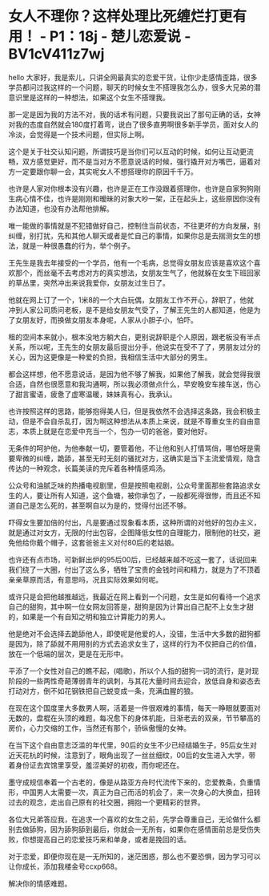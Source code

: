 # 女人不理你？这样处理比死缠烂打更有用！ - P1：18j - 楚儿恋爱说 - BV1cV411z7wj

hello 大家好，我是索儿，只讲全网最真实的恋爱干货，让你少走感情歪路，很多学员都问过我这样的一个问题，聊天的时候女生不搭理我怎么办，很多大兄弟的潜意识里是这样的一种想法，如果这个女生不搭理我。

那一定是因为我的方法不对，我的话术有问题，只要我说出了那句正确的话，女神对我的态度自然就会180度打着弯，说白了很多直男啊很多新手学员，面对女人的冷淡，会觉得是一个技术问题，但实际上啊。

这个是关于社交认知问题，所谓技巧是当你们可以互动的时候，如何让互动更流畅，双方感觉更好，而不是当对方不愿意说话的时候，强行撬开对方嘴巴，逼着对方一定要跟你聊一会，其实呢女人不想搭理你的原因千千万。

也许是人家对你根本没有兴趣，也许是正在工作没跟着搭理你，也许是自家狗狗刚生病心情不佳，也许是刚刚和暧昧的对象大吵一架，正在起头上，这些原因你没有办法知道，也没有办法帮他排解。

唯一能做的事情就是不犯错做好自己，控制住当前状态，不往更坏的方向发展，别纠缠，别打扰，先和其他人聊天或者是忙自己的事情，如果你总是去揣测女生的想法，就是一种很愚蠢的行为，举个例子。

王先生是我去年接受的一个学员，他有一个毛病，总觉得女朋友应该是喜欢这个喜欢那个，而丝毫不去考虑对方的真实想法，女朋友生气了，他就躲在女生下班回家的草丛里，突然冲出来说我爱你，女朋友过生日了。

他就在网上订了一个，1米8的一个大白玩偶，女朋友工作不开心，辞职了，他就冲到人家公司质问老板，是不是给女朋友气受了，了解王先生的人都知道，他是为了女朋友好，而换做女朋友本身呢，人家从小胆子小，怕吓。

租的空间本来就小，根本没地方躺大白，更别说辞职是个人原因，跟老板没有半点关系，所以呢，王先生的女朋友最后提出分手，他说实在受不了了，男朋友过分的关心，因为这更像是一种爱的负担，我相信生活中大部分的男生。

都会这样想，他不愿意说话，是因为他不够了解我，如果他了解我，就会觉得我很合适，自然也很愿意和我沟通啊，所以我必须做点什么，早安晚安车接车送，伤心了甜言蜜语，疲惫了虚寒温暖，妹妹真有心，我承认。

也许按照这样的思路，能够抱得美人归，但是我依然不会选择这条路，我会积极主动，但是不会自杀乱打，因为啊这种想法从本质上来说，就是不尊重女生的自由意志，本质上就是在恋爱中充当一个，包办一切的爸爸，要对他好。

无条件的呵护他，为他奉献一切，要管着他，不让他和别人打情骂俏，哪怕呀是需要卑微的纠缠，跪舔，甚至无时无刻的骚扰对方，这确实是当下主流爱情观，隐含传达的一种观念，长篇美读的充斥着各种情感鸡汤。

公众号和油腻乏味的热播电视剧里，但是按照电视剧，公众号里面那些套路追求女生的人，要让所有人知道，这个鱼塘，被你承包了，一般都死得很惨，而且还不知道自己是怎么死的，甚至啊自以为是的，觉得付出还不够。

吓得女生要加倍的付出，凡是要通过现象看本质，这种所谓的对他好的包办主义，就是通过对女方，无限的付出包容，企图降低女性的自理能力，限制他的社交，避免他给你戴个帽子，这套爸爸主义对付80后的老姑娘。

也许还有点市场，可新鲜出炉的95后00后，已经越来越不吃这一套了，话说回来我们绕了一大圈，付出了这么多，牺牲了宝贵的金钱时间和精力，就是为了不顶着亲亲草原而活，有意思吗，况且实际效果如何呢。

或许只是会把他越推越远，我最近在网上看到一个问题，女生是如何看待一个追求自己的甜狗，其中啊一位女网友回答是，甜狗是因为计算出自己配不上女生才甜的，如果是一个有自知之明和独立计算能力的男人。

他是绝对不会选择去跪舔他人，即使呢是他爱的人，没错，生活中大多数的甜狗都是因为，除了舔就不用用别的方式去追求女生了，这样的行为不仅把自己的价值，放在一个低端的层次，更是在无形中。

平添了一个女性对自己的瞧不起，(唱歌)，所以个人指的甜狗一词的流行，是对现阶段的一些两性奇葩薄弱青年的讽刺，与其花大量时间去迎合，放低自身和姿态去打动对方，倒不如花钢铁把自己蜕变成一条，充满血腥的狼。

在现在这个国度里大多数男人啊，活着是一件很艰难的事情，每天一睁眼就要面对无数的，盘棍在头顶的难题，每况愈下的身体机能，日渐老去的双亲，节节攀高的房价，心力交缩的工作，当然还有那个，骄纵傲慢的女神。

在当下这个自由意志泛滥的年代里，90后的女生不少已经结婚生子，95后女生对近天花杭的时候，注意到了，眼角出现了一丝丝细纹，00后的女生进入大学，带着身份证去宾馆里享受，羞涩美好的初夜，而你呢还在。

墨守成规信奉着一个古老的，像是从路亚方舟时代流传下来的，恋爱教条，负重情形，中国男人太需要一次，真正为自己而活的机会了，来一次身心的大换血，扭转过去的观念，走出自己原有的社交圈，拥抱一个更精彩的世界。

各位大兄弟答应我，在追求一个喜欢的女生之前，先学会尊重自己，无论做什么都别去做舔狗，因为舔狗舔到最后，你就会一无所有，如果你在感情面前总是受伤失败，你想提高自己的恋爱技巧来和单身，或者是挽回的话。

对于恋爱，即便你现在是一无所知的，迷茫困惑，那么也不要恐惧，因为学习可以让你成长，添加我楼金号ccxp668。

解决你的情感难题。